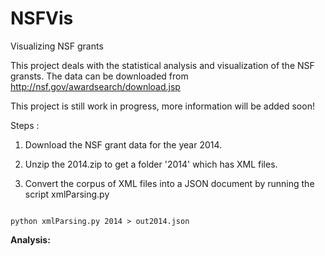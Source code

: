 NSFVis
======

Visualizing NSF grants

This project deals with the statistical analysis and visualization of the NSF gransts. The data can be downloaded from  http://nsf.gov/awardsearch/download.jsp

This project is still work in progress, more information will be added soon! 


Steps : 

1.  Download the NSF grant data for the year 2014. 
  
2.  Unzip the 2014.zip to get a folder '2014' which has XML files.
  
3.  Convert the corpus of XML files into a JSON document by running the script xmlParsing.py 
  
<code>
python xmlParsing.py 2014 > out2014.json
</code>

<b>Analysis:</b>




